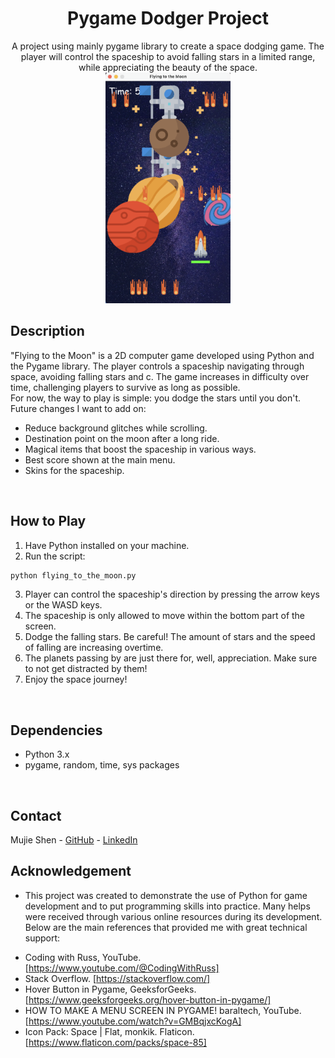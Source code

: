 
<div align="center">
  
  <h1 align="center">Pygame Dodger Project</h1>

  <p align="center">
    A project using mainly pygame library to create a space dodging game. The player will control the spaceship to avoid falling stars in a limited range, while appreciating the beauty of the space.
    <br />
    <img src="./img/GamePlay_preview.png" alt="GamePlay Preview" width="200" height=auto>
  </p>
</div>

## Description
"Flying to the Moon" is a 2D computer game developed using Python and the Pygame library. The player controls a spaceship navigating through space, avoiding falling stars and c. The game increases in difficulty over time, challenging players to survive as long as possible.
<br />For now, the way to play is simple: you dodge the stars until you don't. 
<br />Future changes I want to add on:
* Reduce background glitches while scrolling.
* Destination point on the moon after a long ride.
* Magical items that boost the spaceship in various ways.
* Best score shown at the main menu.
* Skins for the spaceship.
<br />

## How to Play
1. Have Python installed on your machine.
2. Run the script:
  ```sh
  python flying_to_the_moon.py
  ```
3. Player can control the spaceship's direction by pressing the arrow keys or the WASD keys.
4. The spaceship is only allowed to move within the bottom part of the screen.
5. Dodge the falling stars. Be careful! The amount of stars and the speed of falling are increasing overtime.
6. The planets passing by are just there for, well, appreciation. Make sure to not get distracted by them!
7. Enjoy the space journey!
<br />

## Dependencies
* Python 3.x
* pygame, random, time, sys packages
<br />

## Contact
Mujie Shen - [GitHub](https://github.com/Muji8226) - [LinkedIn](http://www.linkedin.com/in/mujie-shen/)
<br />

## Acknowledgement
- This project was created to demonstrate the use of Python for game development and to put programming skills into practice. Many helps were received through various online resources during its development. Below are the main references that provided me with great technical support:
* Coding with Russ, YouTube. [https://www.youtube.com/@CodingWithRuss]
* Stack Overflow. [https://stackoverflow.com/]
* Hover Button in Pygame, GeeksforGeeks. [https://www.geeksforgeeks.org/hover-button-in-pygame/]
* HOW TO MAKE A MENU SCREEN IN PYGAME! baraltech, YouTube. [https://www.youtube.com/watch?v=GMBqjxcKogA]
* Icon Pack: Space | Flat, monkik. Flaticon. [https://www.flaticon.com/packs/space-85]



